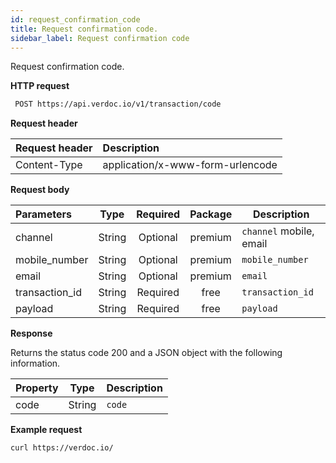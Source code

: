 ```yaml
---
id: request_confirmation_code
title: Request confirmation code.
sidebar_label: Request confirmation code
---
```


Request confirmation code.

**HTTP request**

```bash
 POST https://api.verdoc.io/v1/transaction/code
```

**Request header**

| Request header | Description                      |
| :------------- | :------------------------------- |
| Content-Type   | application/x-www-form-urlencode |

**Request body**

| Parameters     |  Type  | Required | Package | Description             |
| :------------- | :----: | :------: | :-----: | ----------------------- |
| channel        | String | Optional | premium | `channel` mobile, email |
| mobile_number  | String | Optional | premium | `mobile_number`         |
| email          | String | Optional | premium | `email`                 |
| transaction_id | String | Required |  free   | `transaction_id`        |
| payload        | String | Required |  free   | `payload`               |

**Response**

Returns the status code 200 and a JSON object with the following information.

| Property |  Type  | Description |
| :------- | :----: | ----------- |
| code     | String | `code`      |

**Example request**

```bash
curl https://verdoc.io/
```

